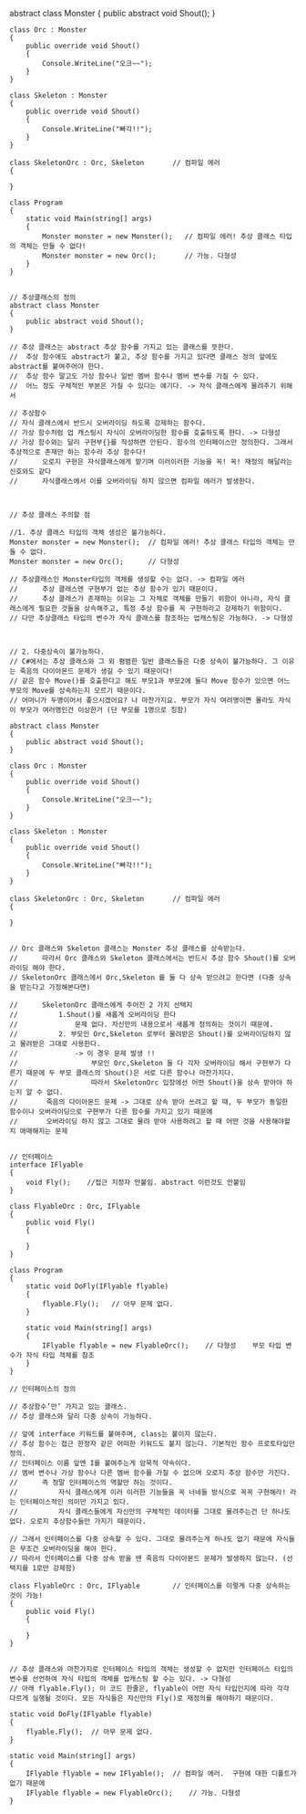 abstract class Monster
    {
        public abstract void Shout();
    }

    class Orc : Monster
    {
        public override void Shout()
        {
            Console.WriteLine("오크~~");
        }
    }

    class Skeleton : Monster
    {
        public override void Shout()
        {
            Console.WriteLine("빠각!!");
        }
    }

    class SkeletonOrc : Orc, Skeleton       // 컴파일 에러
    {
        
    }

    class Program
    {
        static void Main(string[] args)
        {
            Monster monster = new Monster();   // 컴파일 에러! 추상 클래스 타입의 객체는 만들 수 없다!
            Monster monster = new Orc();       // 가능. 다형성
        }
    }
    
    
    // 추상클래스의 정의
    abstract class Monster
    {
        public abstract void Shout();
    }
    
    // 추상 클래스는 abstract 추상 함수를 가지고 있는 클래스를 뜻한다.
    //  추상 함수에도 abstract가 붙고, 추상 함수를 가지고 있다면 클래스 정의 앞에도 abstract를 붙여주어야 한다.
    //  추상 함수 말고도 가상 함수나 일반 멤버 함수나 멤버 변수를 가질 수 있다.
    //  어느 정도 구체적인 부분은 가질 수 있다는 얘기다. -> 자식 클래스에게 물려주기 위해서

    // 추상함수
    // 자식 클래스에서 반드시 오버라이딩 하도록 강제하는 함수다.
    // 가상 함수처럼 업 캐스팅시 자식이 오버라이딩한 함수를 호출하도록 한다. -> 다형성
    // 가상 함수와는 달리 구현부{}를 작성하면 안된다. 함수의 인터페이스만 정의한다. 그래서 추상적으로 존재만 하는 함수라 추상 함수다!
    //      오로지 구현은 자식클래스에게 맡기며 이러이러한 기능을 꼭! 꼭! 재정의 해달라는 신호와도 같다
    //      자식클래스에서 이를 오버라이딩 하지 않으면 컴파일 에러가 발생한다.
    
    
    
    // 추상 클래스 주의할 점
    
    //1. 추상 클래스 타입의 객체 생성은 불가능하다.
    Monster monster = new Monster();  // 컴파일 에러! 추상 클래스 타입의 객체는 만들 수 없다.
    Monster monster = new Orc();      // 다형성
    
    // 추상클래스인 Monster타입의 객체를 생성할 수는 없다. -> 컴파일 에러
    //      추상 클래스엔 구현부가 없는 추상 함수가 있기 때문이다.
    //      추상 클래스가 존재하는 이유는 그 자체로 객체를 만들기 위함이 아니라, 자식 클래스에게 필요한 것들을 상속해주고, 특정 추상 함수를 꼭 구현하라고 강제하기 위함이다.
    // 다만 추상클래스 타입의 변수가 자식 클래스를 참조하는 업캐스팅은 가능하다. -> 다형성
    
    
    
    // 2. 다중상속이 불가능하다.
    // C#에서는 추상 클래스와 그 외 평범한 일반 클래스들은 다중 상속이 불가능하다. 그 이유는 죽음의 다이아몬드 문제가 생길 수 있기 때문이다!
    // 같은 함수 Move()를 호출한다고 해도 부모1과 부모2에 둘다 Move 함수가 있으면 어느 부모의 Move를 상속하는지 모르기 때문이다.
    // 어머니가 두명이어서 좋으시겠어요? 나 마찬가지요. 부모가 자식 여려명이면 몰라도 자식이 부모가 여러명인건 이상한거 (단 부모를 1명으로 칭함)

    abstract class Monster
    {
        public abstract void Shout();
    }

    class Orc : Monster
    {
        public override void Shout()
        {
            Console.WriteLine("오크~~");
        }
    }

    class Skeleton : Monster
    {
        public override void Shout()
        {
            Console.WriteLine("빠각!!");
        }
    }

    class SkeletonOrc : Orc, Skeleton       // 컴파일 에러
    {
        
    }
    
    
    // Orc 클래스와 Skeleton 클래스는 Monster 추상 클래스를 상속받는다.
    //      따라서 Orc 클래스와 Skeleton 클래스에서는 반드시 추상 함수 Shout()를 오버라이딩 해야 한다.
    // SkeletonOrc 클래스에서 Orc,Skeleton 를 둘 다 상속 받으려고 한다면 (다중 상속을 받는다고 가정해본다면)
    
    //      SkeletonOrc 클래스에게 주어진 2 가지 선택지
    //          1.Shout()를 새롭게 오버라이딩 한다
    //              문제 없다. 자신만의 내용으로서 새롭게 정의하는 것이기 때문에.
    //          2. 부모인 Orc,Skeleton 로부터 물려받은 Shout()를 오버라이딩하지 않고 물려받은 그대로 사용한다.
    //              -> 이 경우 문제 발생 !!
    //                  부모인 Orc,Skeleton 둘 다 각자 오버라이딩 해서 구현부가 다른기 때문에 두 부모 클래스의 Shout()은 서로 다른 함수나 마찬가지다.
    //                  따라서 SkeletonOrc 입장에선 어떤 Shout()을 상속 받아야 하는지 알 수 없다.
    //       죽음의 다이아몬드 문제 -> 그대로 상속 받아 쓰려고 할 때, 두 부모가 동일한 함수이나 오버라이딩으로 구현부가 다른 함수를 가지고 있기 때문에
    //       오버라이딩 하지 않고 그대로 물려 받아 사용하려고 할 때 어떤 것을 사용해야할지 애매해지는 문제


    // 인터페이스
    interface IFlyable
    {
        void Fly();    //접근 지정자 안붙임. abstract 이런것도 안붙임
    }

    class FlyableOrc : Orc, IFlyable
    {
        public void Fly()
        {
            
        }
    }

    class Program
    {
        static void DoFly(IFlyable flyable)
        {
            flyable.Fly();   // 아무 문제 없다.
        }

        static void Main(string[] args)
        {
            IFlyable flyable = new FlyableOrc();    // 다형성    부모 타입 변수가 자식 타입 객체를 참조
        }
    }
    
    // 인터페이스의 정의
    
    // 추상함수’만’ 가지고 있는 클래스.
    // 추상 클래스와 달리 다중 상속이 가능하다.
    
    // 앞에 interface 키워드를 붙여주며, class는 붙이지 않는다.
    // 추상 함수는 접근 한정자 같은 어떠한 키워드도 붙지 않는다. 기본적인 함수 프로토타입만 정의.
    // 인터페이스 이름 앞엔 I를 붙여주는게 암묵적 약속이다.
    // 멤버 변수나 가상 함수나 다른 멤버 함수를 가질 수 없으며 오로지 추상 함수만 가진다.
    //      즉 정말 인터페이스의 역할만 하는 것이다.
    //          자식 클래스에게 이러 이러한 기능들을 꼭 너네들 방식으로 꼭꼭 구현해라! 라는 인터페이스적인 의미만 가지고 있다.
    //          자식 클래스들에게 자신만의 구체적인 데이터를 그대로 물려주는건 단 하나도 없다. 오로지 추상함수들만 가지기 때문이다.
    
    // 그래서 인터페이스를 다중 상속할 수 있다. 그대로 물려주는게 하나도 없기 때문에 자식들은 무조건 오버라이딩을 해야 한다.
    // 따라서 인터페이스를 다중 상속 받을 땐 죽음의 다이아몬드 문제가 발생하지 않는다. (선택지를 1로만 강제함)

    class FlyableOrc : Orc, IFlyable        // 인터페이스를 이렇게 다중 상속하는 것이 가능!
    {
        public void Fly()
        {
            
        }
    }

    
    // 추상 클래스와 마찬가지로 인터페이스 타입의 객체는 생성할 수 없지만 인터페이스 타입의 변수를 선언하여 자식 타입의 객체를 업캐스팅 할 수는 있다. -> 다형성
    // 아래 flyable.Fly(); 이 코드 한줄은, flyable이 어떤 자식 타입인지에 따라 각각 다르게 실행될 것이다. 모든 자식들은 자신만의 Fly()로 재정의를 해야하기 때문이다.
    
    static void DoFly(IFlyable flyable)
    {
        flyable.Fly();  // 아무 문제 없다.
    }

    static void Main(string[] args)
    {
        IFlyable flyable = new IFlyable();  // 컴파일 에러.  구현에 대한 디폴트가 없기 때문에 
        IFlyable flyable = new FlyableOrc();    // 가능. 다형성
    }
    
